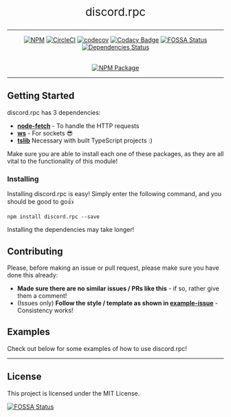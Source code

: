 <p align="center" style="font-size: 26px">
  discord.rpc
</p>

***

<div align="center">
    <p>

[![NPM](https://img.shields.io/npm/v/discord.rpc.svg?maxAge=3600&style=flat-square)](https://npmjs.com/package/discord.rpc)
[![CircleCI](https://circleci.com/gh/Visualizememe/discord.rpc.svg?style=svg)](https://circleci.com/gh/Visualizememe/discord.rpc)
[![codecov](https://codecov.io/gh/Visualizememe/discord.rpc/branch/main/graph/badge.svg)](https://codecov.io/gh/Visualizememe/discord.rpc)
[![Codacy Badge](https://app.codacy.com/project/badge/Grade/9dee8c70dd8e402f9a2f97831b98a723)](https://www.codacy.com/gh/Visualizememe/discord.rpc/dashboard?utm_source=github.com&amp;utm_medium=referral&amp;utm_content=Visualizememe/discord.rpc&amp;utm_campaign=Badge_Grade)
[![FOSSA Status](https://app.fossa.com/api/projects/git%2Bgithub.com%2FVisualizememe%2Fdiscord.rpc.svg?type=shield)](https://app.fossa.com/projects/git%2Bgithub.com%2FVisualizememe%2Fdiscord.rpc?ref=badge_shield)
[![Dependencies Status](https://status.david-dm.org/gh/Visualizememe/discord.rpc.svg)](https://david-dm.org/Visualizememe/discord.rpc)
</p>

<p>
<br/>
<a href="https://www.npmjs.com/package/discord.rpc"><img src="https://nodei.co/npm/discord.rpc.png?downloads=true&downloadRank=true&stars=true" alt="NPM Package"></a>
</p>
</div>

----

## Getting Started

discord.rpc has 3 dependencies:

- [**node-fetch**](https://www.npmjs.com/package/node-fetch) - To handle the HTTP requests
- [**ws**](https://www.npmjs.com/package/ws) - For sockets 😎
- [**tslib**](https://npmjs.com/package/tslib) Necessary with built TypeScript projects :)

Make sure you are able to install each one of these packages, as they are all vital to the functionality of this module!

### Installing

Installing discord.rpc is easy! Simply enter the following command, and you should be good to go👍

```
npm install discord.rpc --save
```

Installing the dependencies may take longer!

## Contributing

Please, before making an issue or pull request, please make sure you have done this already:

- **Made sure there are no similar issues / PRs like this** - if so, rather give them a comment!
- (Issues only) **Follow the style / template as shown in [example-issue]()** - Consistency works!

## Examples

Check out below for some examples of how to use discord.rpc!

---

## License

This project is licensed under the MIT License.

[![FOSSA Status](https://app.fossa.io/api/projects/git%2Bgithub.com%2FVisualizememe%2Fdiscord.rpc.svg?type=large)](https://app.fossa.io/projects/git%2Bgithub.com%2FVisualizememe%2Fdiscord.rpc?ref=badge_large)
